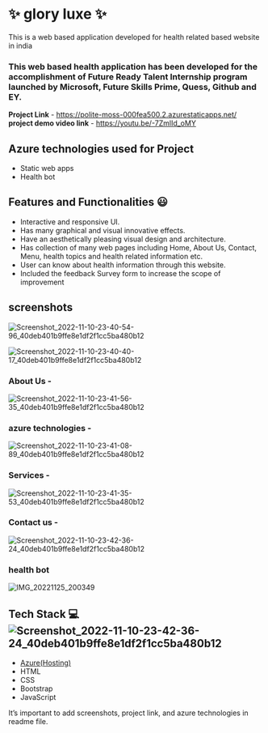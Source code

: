 # ✨  glory luxe ✨

This is a web based application developed for health related based website in india

### This web based health application has been developed for the accomplishment of Future Ready Talent Internship program launched by Microsoft, Future Skills Prime, Quess, Github and EY.


**Project Link** - https://polite-moss-000fea500.2.azurestaticapps.net/
**project demo video link** - https://youtu.be/-7ZmlId_oMY

## Azure technologies used for Project

- Static web apps
- Health bot

## Features and Functionalities 😃

- Interactive and responsive UI.
- Has many graphical and visual innovative effects.
- Have an aesthetically pleasing visual design and architecture.
- Has collection of many web pages including Home, About Us, Contact, Menu, health topics and health related information etc.
- User can know about health information through this website.
- Included the feedback Survey form to increase the scope of improvement 

## screenshots
![Screenshot_2022-11-10-23-40-54-96_40deb401b9ffe8e1df2f1cc5ba480b12](https://user-images.githubusercontent.com/115984065/201177378-54f9c162-374b-477f-b939-a555339d8d6a.jpg)

![Screenshot_2022-11-10-23-40-40-17_40deb401b9ffe8e1df2f1cc5ba480b12](https://user-images.githubusercontent.com/115984065/201177268-1e2d7333-931d-4c7f-a95d-64c38446783e.jpg)




### About Us -

![Screenshot_2022-11-10-23-41-56-35_40deb401b9ffe8e1df2f1cc5ba480b12](https://user-images.githubusercontent.com/115984065/201177653-d3dc8648-b4d0-47b1-82f0-ff3c256d2f7f.jpg)

### azure technologies -
![Screenshot_2022-11-10-23-41-08-89_40deb401b9ffe8e1df2f1cc5ba480b12](https://user-images.githubusercontent.com/115984065/204011393-2eaa394f-4d1e-40a5-8e83-1c227e66912a.jpg)

### Services -

![Screenshot_2022-11-10-23-41-35-53_40deb401b9ffe8e1df2f1cc5ba480b12](https://user-images.githubusercontent.com/115984065/201177578-41393d5e-0afb-4e1b-b8c6-80683e7ed78d.jpg)


### Contact us -


![Screenshot_2022-11-10-23-42-36-24_40deb401b9ffe8e1df2f1cc5ba480b12](https://user-images.githubusercontent.com/115984065/201178022-aa073b3e-e00c-4fec-aea9-8856060f83ca.jpg)

### health bot
![IMG_20221125_200349](https://user-images.githubusercontent.com/115984065/204010976-ec797f81-ef96-4b8d-8875-4645b268a412.jpg)





## Tech Stack 💻![Screenshot_2022-11-10-23-42-36-24_40deb401b9ffe8e1df2f1cc5ba480b12](https://user-images.githubusercontent.com/115984065/201177825-9fd1f39c-8a50-43eb-96dc-f19c61a4dc81.jpg)


- [Azure(Hosting)](https://azure.microsoft.com/en-in/features/azure-portal/)
- HTML
- CSS
- Bootstrap
- JavaScript

It’s important to add screenshots, project link, and azure technologies in readme file.

